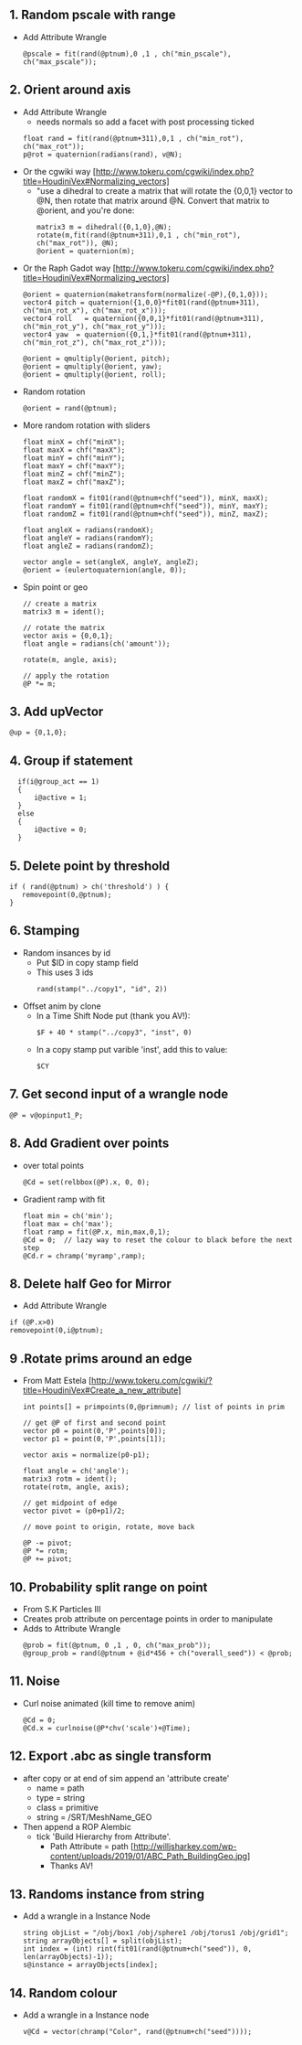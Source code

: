 ## 1. Random pscale with range
- Add Attribute Wrangle
  ```
  @pscale = fit(rand(@ptnum),0 ,1 , ch("min_pscale"), ch("max_pscale"));
  ```
## 2. Orient around axis
- Add Attribute Wrangle
  - needs normals so add a facet with post processing ticked
  ```
  float rand = fit(rand(@ptnum+311),0,1 , ch("min_rot"), ch("max_rot"));
  p@rot = quaternion(radians(rand), v@N);
- Or the cgwiki way [http://www.tokeru.com/cgwiki/index.php?title=HoudiniVex#Normalizing_vectors]
  - "use a dihedral to create a matrix that will rotate the {0,0,1} vector to @N, then rotate that matrix around @N.
    Convert that matrix to @orient, and you're done:
    ```
    matrix3 m = dihedral({0,1,0},@N);
    rotate(m,fit(rand(@ptnum+311),0,1 , ch("min_rot"), ch("max_rot")), @N);
    @orient = quaternion(m);
    ```
- Or the Raph Gadot way [http://www.tokeru.com/cgwiki/index.php?title=HoudiniVex#Normalizing_vectors]
  ```
  @orient = quaternion(maketransform(normalize(-@P),{0,1,0}));
  vector4 pitch = quaternion({1,0,0}*fit01(rand(@ptnum+311), ch("min_rot_x"), ch("max_rot_x")));
  vector4 roll   = quaternion({0,0,1}*fit01(rand(@ptnum+311), ch("min_rot_y"), ch("max_rot_y")));
  vector4 yaw  = quaternion({0,1,}*fit01(rand(@ptnum+311), ch("min_rot_z"), ch("max_rot_z")));

  @orient = qmultiply(@orient, pitch);
  @orient = qmultiply(@orient, yaw);
  @orient = qmultiply(@orient, roll);
  ```
- Random rotation
  ```
  @orient = rand(@ptnum);
  ```
- More random rotation with sliders
  ```
  float minX = chf("minX");
  float maxX = chf("maxX");
  float minY = chf("minY");
  float maxY = chf("maxY");
  float minZ = chf("minZ");
  float maxZ = chf("maxZ");

  float randomX = fit01(rand(@ptnum+chf("seed")), minX, maxX);
  float randomY = fit01(rand(@ptnum+chf("seed")), minY, maxY);
  float randomZ = fit01(rand(@ptnum+chf("seed")), minZ, maxZ);

  float angleX = radians(randomX);
  float angleY = radians(randomY);
  float angleZ = radians(randomZ);

  vector angle = set(angleX, angleY, angleZ);
  @orient = (eulertoquaternion(angle, 0));
  ```
- Spin point or geo
  ```
  // create a matrix
  matrix3 m = ident();

  // rotate the matrix
  vector axis = {0,0,1};
  float angle = radians(ch('amount'));

  rotate(m, angle, axis);

  // apply the rotation
  @P *= m;
  ```
## 3. Add upVector
  ```
  @up = {0,1,0};
  ```
## 4. Group if statement
```
  if(i@group_act == 1)
  {
      i@active = 1;
  }    
  else
  {
      i@active = 0;
  }
  ```
## 5. Delete point by threshold
  ```
  if ( rand(@ptnum) > ch('threshold') ) {
     removepoint(0,@ptnum);
  }
  ```
## 6. Stamping
- Random insances by id
  - Put $ID in copy stamp field
  - This uses 3 ids
    ```
    rand(stamp("../copy1", "id", 2))
    ```
- Offset anim by clone
  - In a Time Shift Node put (thank you AV!):
    ```
    $F + 40 * stamp("../copy3", "inst", 0)
    ```
  - In a copy stamp put varible 'inst', add this to value:
    ```
    $CY  
    ```
## 7. Get second input of a wrangle node
  ```
  @P = v@opinput1_P;
  ```
## 8. Add Gradient over points
- over total points
    ```
    @Cd = set(relbbox(@P).x, 0, 0);
    ```
 - Gradient ramp with fit
    ```
    float min = ch('min');
    float max = ch('max');
    float ramp = fit(@P.x, min,max,0,1);
    @Cd = 0;  // lazy way to reset the colour to black before the next step
    @Cd.r = chramp('myramp',ramp);
    ```
## 8. Delete half Geo for Mirror
- Add Attribute Wrangle
```
if (@P.x>0)
removepoint(0,i@ptnum);
```
## 9 .Rotate prims around an edge
- From Matt Estela [http://www.tokeru.com/cgwiki/?title=HoudiniVex#Create_a_new_attribute]
  ```
  int points[] = primpoints(0,@primnum); // list of points in prim

  // get @P of first and second point
  vector p0 = point(0,'P',points[0]);
  vector p1 = point(0,'P',points[1]);

  vector axis = normalize(p0-p1);

  float angle = ch('angle');
  matrix3 rotm = ident();
  rotate(rotm, angle, axis);

  // get midpoint of edge
  vector pivot = (p0+p1)/2;

  // move point to origin, rotate, move back

  @P -= pivot;
  @P *= rotm;
  @P += pivot;
  ```
## 10. Probability split range on point
- From S.K Particles III
- Creates prob attribute on percentage points in order to manipulate
- Adds to Attribute Wrangle
  ```
  @prob = fit(@ptnum, 0 ,1 , 0, ch("max_prob"));
  @group_prob = rand(@ptnum + @id*456 + ch("overall_seed")) < @prob;
  ```
## 11. Noise
- Curl noise animated (kill time to remove anim)
  ```
  @Cd = 0;
  @Cd.x = curlnoise(@P*chv('scale')+@Time);
  ```
## 12. Export .abc as single transform
- after copy or at end of sim append an 'attribute create'
  - name = path
  - type = string
  - class = primitive
  - string = /SRT/MeshName_GEO
- Then append a ROP Alembic
  - tick 'Build Hierarchy from Attribute'.
    - Path Attribute = path
      [http://willjsharkey.com/wp-content/uploads/2019/01/ABC_Path_BuildingGeo.jpg]
    - Thanks AV!    
## 13. Randoms instance from string
- Add a wrangle in a Instance Node
   ```
  string objList = "/obj/box1 /obj/sphere1 /obj/torus1 /obj/grid1";
  string arrayObjects[] = split(objList);
  int index = (int) rint(fit01(rand(@ptnum+ch("seed")), 0, len(arrayObjects)-1));
  s@instance = arrayObjects[index];
  ```
## 14. Random colour
- Add a wrangle in a Instance node
  ```
  v@Cd = vector(chramp("Color", rand(@ptnum+ch("seed"))));
  ```
